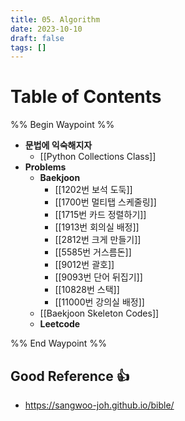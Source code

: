 ```yaml
---
title: 05. Algorithm
date: 2023-10-10
draft: false
tags: []
---
```

# Table of Contents
%% Begin Waypoint %%
- **문법에 익숙해지자**
	- [[Python Collections Class]]
- **Problems**
	- **Baekjoon**
		- [[1202번 보석 도둑]]
		- [[1700번 멀티탭 스케줄링]]
		- [[1715번 카드 정렬하기]]
		- [[1913번 회의실 배정]]
		- [[2812번 크게 만들기]]
		- [[5585번 거스름돈]]
		- [[9012번 괄호]]
		- [[9093번 단어 뒤집기]]
		- [[10828번 스택]]
		- [[11000번 강의실 배정]]
	- [[Baekjoon Skeleton Codes]]
	- **Leetcode**

%% End Waypoint %%


## Good Reference 👍
- https://sangwoo-joh.github.io/bible/